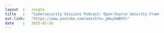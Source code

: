```yaml
---
layout  :   single
title   :   "Cybersecurity Sessions Podcast: Open-Source Security Frameworks w/ OWASP Board Member Sam Stepanyan"
ext-link:   "https://www.youtube.com/watch?v=_pNsyhW8VYc"
date    :   2025-01-16
---
```

